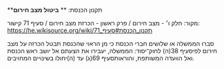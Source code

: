 **תקנון הכנסת: **
**ביטול מצב חירום**

מקור: חלק ו׳ - מצב חירום / פרק ראשון - הכרזת מצב חירום / סעיף 71
קישור: https://he.wikisource.org/wiki/תקנון_הכנסת#סעיף_71

סברו הממשלה או שלושים חברי הכנסת כי מן הראוי שהכנסת תבטל הכרזה על מצב חירום לפיסעיף 38(ה) לחוק־יסוד: הממשלה, יעבירו את הצעתם אל יושב ראש הכנסת ואל הוועדה המשותפת, והוראותסעיף 69(ג) עד (ה)יחולו בשינויים המחויבים.